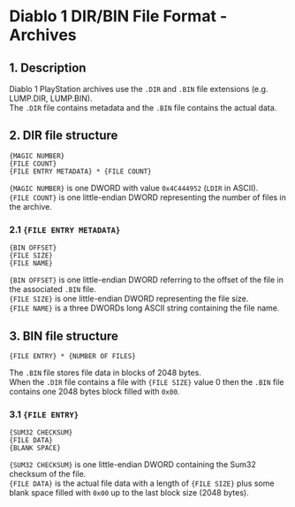 # Diablo 1 DIR/BIN File Format - Archives

## 1. Description

Diablo 1 PlayStation archives use the `.DIR` and `.BIN` file extensions (e.g. LUMP.DIR, LUMP.BIN).  
The `.DIR` file contains metadata and the `.BIN` file contains the actual data.

## 2. DIR file structure

```
{MAGIC NUMBER}
{FILE COUNT}
{FILE ENTRY METADATA} * {FILE COUNT}
```

`{MAGIC NUMBER}` is one DWORD with value `0x4C444952` (`LDIR` in ASCII).  
`{FILE COUNT}` is one little-endian DWORD representing the number of files in the archive.

### 2.1 `{FILE ENTRY METADATA}`

```
{BIN OFFSET}
{FILE SIZE}
{FILE NAME}
```

`{BIN OFFSET}` is one little-endian DWORD referring to the offset of the file in the associated `.BIN` file.  
`{FILE SIZE}` is one little-endian DWORD representing the file size.  
`{FILE NAME}` is a three DWORDs long ASCII string containing the file name.

## 3. BIN file structure

```
{FILE ENTRY} * {NUMBER OF FILES}
```
The `.BIN` file stores file data in blocks of 2048 bytes.  
When the `.DIR` file contains a file with `{FILE SIZE}` value 0 then the `.BIN` file contains one 2048 bytes block filled with `0x00`.

### 3.1 `{FILE ENTRY}`

```
{SUM32 CHECKSUM}
{FILE DATA}
{BLANK SPACE}
```

`{SUM32 CHECKSUM}` is one little-endian DWORD containing the Sum32 checksum of the file.  
`{FILE DATA}` is the actual file data with a length of `{FILE SIZE}` plus some blank space filled with `0x00` up to the last block size (2048 bytes).
